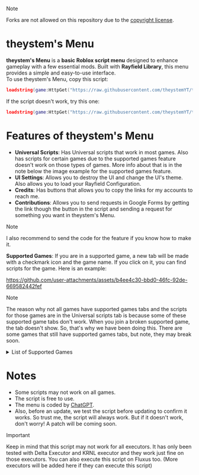 > [!NOTE]
> Forks are not allowed on this repository due to the [copyright license](LICENSE.md).
# theystem's Menu

**theystem's Menu** is a **basic Roblox script menu** designed to enhance gameplay with a few essential mods. Built with **Rayfield Library**, this menu provides a simple and easy-to-use interface.  
To use theystem's Menu, copy this script:
```lua
loadstring(game:HttpGet("https://raw.githubusercontent.com/theystemYT/theystems-Menu/refs/heads/main/theystem's%20Menu.lua"))()
```
If the script doesn't work, try this one:
```lua
loadstring(game:HttpGet("https://raw.githubusercontent.com/theystemYT/theystems-Menu/refs/heads/main/theystem's%20Menu.lua",true))()
```
# Features of theystem's Menu
- **Universal Scripts**: Has Universal scripts that work in most games. Also has scripts for certain games due to the supported games feature doesn't work on those types of games. More info about that is in the note below the image example for the supported games feature.
- **UI Settings**: Allows you to destroy the UI and change the UI's theme. Also allows you to load your Rayfield Configuration.
- **Credits**: Has buttons that allows you to copy the links for my accounts to reach me.
- **Contributions**: Allows you to send requests in Google Forms by getting the link though the button in the script and sending a request for something you want in theystem's Menu.
> [!NOTE]
>I also recommend to send the code for the feature if you know how to make it.

**Supported Games**: If you are in a supported game, a new tab will be made with a checkmark icon and the game name. If you click on it, you can find scripts for the game.
Here is an example:

https://github.com/user-attachments/assets/b4ee4c30-bbd0-46fc-92de-669582442fef

>[!NOTE]
>The reason why not all games have supported games tabs and the scripts for those games are in the Universal scripts tab is because some of these supported game tabs don't work. When you join a broken supported game, the tab doesn't show. So, that's why we have been doing this. There are some games that still have supported games tabs, but note, they may break soon. 

<details>
  <summary>List of Supported Games</summary>

- DOORS 
- [FPS] Gun Grounds FFA
- Natural Disaster Survival
- Murder Mystery 2 or any game that is Murder Mystery 2 but modified or changed in some way. (This game isn't a supported games tab, but the script is called "YARHM" and it's in the Universal scripts tab)
- [UPD] Airsoft FE
- Gunfight Arena (In Universal Scripts Tab)
- OPPOSER VR [Alpha]
- Classic Hangman
- Shrimp Game (Works but when you actually join the game, it doesn't work. You can still find the script by executing Skibdi Hub in the Universal Scripts Tab)
- Flee The Facility (YARHM Script in Universal Scripts Tab)
- Jujutsu Shenanigans
- Drain City
- Hard Time
- a dusty trip
- RIVALS (In Universal Scripts Tab) (Has Key System)
- FORTLINE (In Universal Scripts Tab)
- Prison Life (In Universal Scripts Tab)
- Forsaken
- Rivals
- Bubble Gum Simulator INFINITY
- Blox Fruits
- Grow A Garden
- Dead Rails
</details>

# Notes

- Some scripts may not work on all games.  
- The script is free to use.  
- The menu is coded by [ChatGPT](https://chatgpt.com).
- Also, before an update, we test the script before updating to confirm it works. So trust me, the script will always work.
But if it doesn't work, don't worry! A patch will be coming soon.
> [!IMPORTANT]
> Keep in mind that this script may not work for all executors. It has only been tested with Delta Executor and KRNL executor and they work just fine on those executors. You can also execute this script on Fluxus too. (More executors will be added here if they can execute this script)
